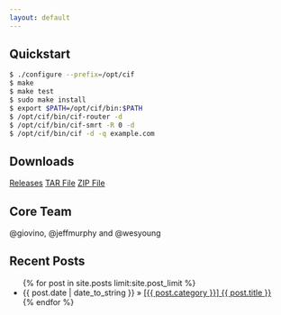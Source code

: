 ```yaml
---
layout: default
---
```


## Quickstart 
```bash
$ ./configure --prefix=/opt/cif
$ make
$ make test
$ sudo make install
$ export $PATH=/opt/cif/bin:$PATH
$ /opt/cif/bin/cif-router -d
$ /opt/cif/bin/cif-smrt -R 0 -d
$ /opt/cif/bin/cif -d -q example.com
```

## Downloads
<a class='btn btn-primary btn-lg' href='{{ codeurl }}/releases'>Releases</a>
<a class='btn btn-primary btn-lg' href='{{ codeurl }}/tarball/master'>TAR File</a>
<a class='btn btn-primary btn-lg' href='{{ codeurl }}/zipball/master'>ZIP File</a>

## Core Team 
@giovino, @jeffmurphy and @wesyoung

## Recent Posts
<ul class="posts">
    {% for post in site.posts limit:site.post_limit %}
      <li><span>{{ post.date | date_to_string }}</span> &raquo; <a href="{{ site.baseurl }}{{ post.url }}">[{{ post.category }}] {{ post.title }}</a></li>
    {% endfor %}
</ul>
